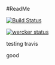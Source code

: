 #ReadMe

[![Build Status](https://travis-ci.org/vinayak/string.svg?branch=master)](https://travis-ci.org/vinayak/string)

[![wercker status](https://app.wercker.com/status/3aac3791106be178e49a1b5fd2ca05a7/s "wercker status")](https://app.wercker.com/project/bykey/3aac3791106be178e49a1b5fd2ca05a7)

testing travis 

good 